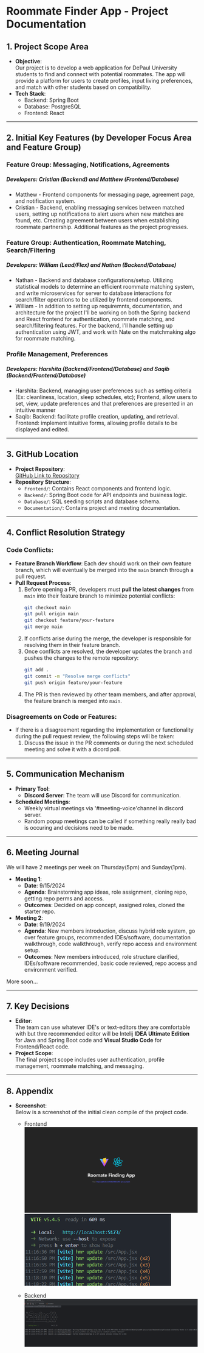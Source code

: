 # **Roommate Finder App - Project Documentation**

## **1. Project Scope Area**

- **Objective**:  
  Our project is to develop a web application for DePaul University students to find and connect with potential roommates. The app will provide a platform for users to create profiles, input living preferences, and match with other students based on compatibility.
- **Tech Stack**:
  - Backend: Spring Boot
  - Database: PostgreSQL
  - Frontend: React

---

## **2. Initial Key Features (by Developer Focus Area and Feature Group)**

### **Feature Group: Messaging, Notifications, Agreements**

##### Developers: Cristian (Backend) and Matthew (Frontend/Database)

- Matthew - Frontend components for messaging page, agreement page, and notification system.
- Cristian - Backend, enabling messaging services between matched users, setting up notifications to alert users when new matches are found, etc. Creating agreement between users when establishing roommate partnership. Additional features as the project progresses.

### **Feature Group: Authentication, Roommate Matching, Search/Filtering**

##### Developers: William (Lead/Flex) and Nathan (Backend/Database)

- Nathan - Backend and database configurations/setup. Utilizing statistical models to determine an efficient roommate matching system, and write microservices for server to database interactions for search/filter operations to be utilized by frontend components.
- William - In addition to setting up requiremnts, documentation, and architecture for the project I'll be working on both the Spring backend and React frontend for authentication, roommate matching, and search/filtering features. For the backend, I’ll handle setting up authentication using JWT, and work with Nate on the matchmaking algo for roommate matching.

### **Profile Management, Preferences**

##### Developers: Harshita (Backend/Frontend/Database) and Saqib (Backend/Frontend/Database)

- Harshita: Backend, managing user preferences such as setting criteria (Ex: cleanliness, location, sleep schedules, etc); Frontend, 
allow users to set, view, update preferences and that preferences are presented in an intuitive manner
- Saqib: Backend: facilitate profile creation, updating, and retrieval. Frontend: implement intuitive forms, allowing profile details to be displayed and edited.

---

## **3. GitHub Location**

- **Project Repository**:  
  [GitHub Link to Repository](https://github.com/ileka2468/se452-group-project)
- **Repository Structure**:
  - `Frontend/`: Contains React components and frontend logic.
  - `Backend/`: Spring Boot code for API endpoints and business logic.
  - `Database/`: SQL seeding scripts and database schema.
  - `Documentation/`: Contains project and meeting documentation.

---

## **4. Conflict Resolution Strategy**

### **Code Conflicts**:

- **Feature Branch Workflow**: Each dev should work on their own feature branch, which will eventually be merged into the `main` branch through a pull request.
- **Pull Request Process**:
  1. Before opening a PR, developers must **pull the latest changes** from `main` into their feature branch to minimize potential conflicts:
     ```bash
     git checkout main
     git pull origin main
     git checkout feature/your-feature
     git merge main
     ```
  2. If conflicts arise during the merge, the developer is responsible for resolving them in their feature branch.
  3. Once conflicts are resolved, the developer updates the branch and pushes the changes to the remote repository:
     ```bash
     git add .
     git commit -m "Resolve merge conflicts"
     git push origin feature/your-feature
     ```
  4. The PR is then reviewed by other team members, and after approval, the feature branch is merged into `main`.

### **Disagreements on Code or Features**:

- If there is a disagreement regarding the implementation or functionality during the pull request review, the following steps will be taken:
  1. Discuss the issue in the PR comments or during the next scheduled meeting and solve it with a dicord poll.

---

## **5. Communication Mechanism**

- **Primary Tool**:
  - **Discord Server**: The team will use Discord for communication.
- **Scheduled Meetings**:
  - Weekly virtual meetings via '#meeting-voice'channel in discord server.
  - Random popup meetings can be called if something really really bad is occuring and decisions need to be made.

---

## **6. Meeting Journal**

We will have 2 meetings per week on Thursday(5pm) and Sunday(1pm).

- **Meeting 1**:
  - **Date**: 9/15/2024
  - **Agenda**: Brainstorming app ideas, role assignment, cloning repo, getting repo perms and access.
  - **Outcomes**: Decided on app concept, assigned roles, cloned the starter repo.
- **Meeting 2**:
  - **Date**: 9/19/2024
  - **Agenda**: New members introduction, discuss hybrid role system, go over feature groups, recommended IDEs/software, documentation walkthrough, code walkthrough, verify repo access and environment setup.
  - **Outcomes**: New members introduced, role structure clarified, IDEs/software recommended, basic code reviewed, repo access and environment verified.

More soon...

---

## **7. Key Decisions**

- **Editor**:  
  The team can use whatever IDE's or text-editors they are comfortable with but thre recommended editor will be Intelij **IDEA Ultimate Edition** for Java and Spring Boot code and **Visual Studio Code** for Frontend/React code.
- **Project Scope**:  
  The final project scope includes user authentication, profile management, roommate matching, and messaging.

---

## **8. Appendix**

- **Screenshot**:  
   Below is a screenshot of the initial clean compile of the project code.

  - Frontend
    ![Clean Compile Screenshot](https://github.com/ileka2468/website/blob/main/fcpi.png?raw=true)
    ![Clean Compile Screenshot](https://github.com/ileka2468/website/blob/main/front.png?raw=true)

  - Backend
    ![Clean Compile Screenshot](https://github.com/ileka2468/website/blob/main/back.png?raw=true)
